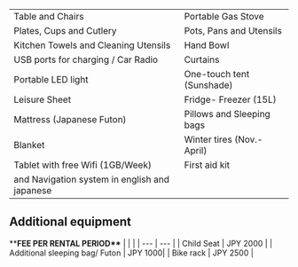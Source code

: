 | | |
| --- | --- |
| Table and Chairs |Portable Gas Stove |
| Plates, Cups and Cutlery | Pots, Pans and Utensils |
| Kitchen Towels and Cleaning Utensils | Hand Bowl
| USB ports for charging / Car Radio | Curtains
| Portable LED light | One-touch tent (Sunshade)
| Leisure Sheet | Fridge- Freezer (15L)
| Mattress (Japanese Futon) | Pillows and Sleeping bags |
| Blanket | Winter tires (Nov.-April) |
| Tablet with free Wifi (1GB/Week) | First aid kit |
| and Navigation system in english and japanese

## Additional equipment
\*\***FEE PER RENTAL PERIOD\*\***
| | |
| --- | --- |
| Child Seat | JPY 2000 |
| Additional sleeping bag/ Futon | JPY 1000|
| Bike rack | JPY 2500 |